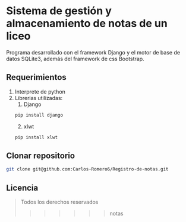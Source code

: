# Sistema de gestión y almacenamiento de notas de un liceo

Programa desarrollado con el framework Django y el motor de base de datos SQLite3, además del framework de css Bootstrap.

## Requerimientos
1. Interprete de python
2. Librerias utilizadas:
    1. Django
    ```bash
    pip install django
    ```
    2. xlwt
    ```bash
    pip install xlwt
    ```

## Clonar repositorio
```bash
git clone git@github.com:Carlos-Romero6/Registro-de-notas.git
```

## Licencia
> Todos los derechos reservados
>>>>>>> notas
